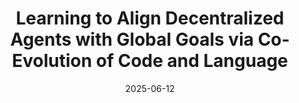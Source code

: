 ---
title: "Learning to Align Decentralized Agents with Global Goals via Co-Evolution of Code and Language"
collection: publications
status: submitted
permalink: /publications/iga_eh
excerpt: "The combination of Large Language Models (LLMs) and Evolutionary Algorithms (EAs) offers a new paradigm for solving complex, real-world problems. We introduce Individual-Global Alignment via Evolution of Heuristics (IGA-EH), a framework that leverages LLMs as intelligent variation and interpretation engines within an evolutionary loop to align decentralized agent behavior with global system objectives. IGA-EH simultaneously evolves executable decision-making heuristics and natural language nudges, enabling adaptive mechanism design that integrates behavioral and programmatic reasoning. Applied to agricultural landscapes, the framework discovers heuristics that approximate optimal ecological connectivity while generating persuasive messages that steer diverse simulated agents toward collective outcomes. Crucially, IGA-EH extends beyond prior LLM-EA work focused on benchmark tasks by addressing real-world, mixed-integer optimization problems and co-evolving both behavioral rules and communication strategies. This approach establishes a generalizable method for influencing agent behavior in complex systems, with applications in environmental planning, resource governance, and aligned AI decision-making. "
date: 2025-06-12
venue: '-'
paperurl: '-'
citation: '-'
---